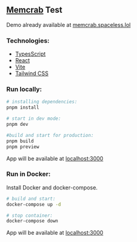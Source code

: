 ## [Memcrab](https://memcrab.com/) Test

Demo already available at [memcrab.spaceless.lol](http://memcrab.spaceless.lol)

### Technologies:

- [TypesScript](https://www.typescriptlang.org/)
- [React](https://react.dev/)
- [Vite](https://vitejs.dev/)
- [Tailwind CSS](https://tailwindcss.com/)

### Run locally:

```bash
# installing dependencies:
pnpm install
```

```bash
# start in dev mode:
pnpm dev
```

```bash
#build and start for production:
pnpm build
pnpm preview
```

App will be available at [localhost:3000](http://localhost:3000)

### Run in Docker:

Install Docker and docker-compose.

```bash
# build and start:
docker-compose up -d
```

```bash
# stop container:
docker-compose down
```

App will be available at [localhost:3000](http://localhost:3000)

